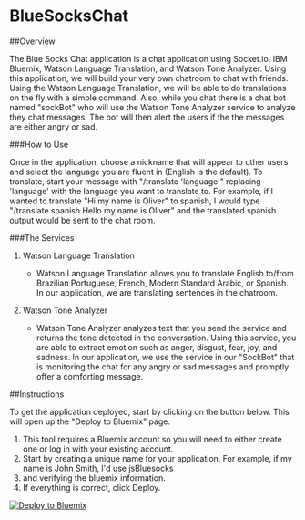 # BlueSocksChat

##Overview

The Blue Socks Chat application is a chat application using Socket.io, IBM Bluemix, Watson Language Translation, and Watson Tone Analyzer. Using this application, we will build your very own chatroom to chat with friends. Using the Watson Language Translation, we will be able to do translations on the fly with a simple command. Also, while you chat there is a chat bot named "sockBot" who will use the Watson Tone Analyzer service to analyze they chat messages. The bot will then alert the users if the the messages are either angry or sad.



###How to Use

Once in the application, choose a nickname that will appear to other users and select the language you are fluent in (English is the default).
To translate, start your message with "/translate 'language'" replacing 'language' with the language you want to translate to. For example, if I wanted to translate "Hi my name is Oliver" to spanish, I would type "/translate spanish Hello my name is Oliver" and the translated spanish output would be sent to the chat room.

###The Services

1. Watson Language Translation
	* Watson Language Translation allows you to translate English to/from Brazilian Portuguese, French, Modern Standard Arabic, or Spanish. In our application, we are translating sentences in the chatroom.

2. Watson Tone Analyzer
	* Watson Tone Analyzer analyzes text that you send the service and returns the tone detected in the conversation. Using this service, you are able to extract emotion such as anger, disgust, fear, joy, and sadness. In our application, we use the service in our "SockBot" that is monitoring the chat for any angry or sad messages and promptly offer a comforting message.

##Instructions

To get the application deployed, start by clicking on the button below. This will open up the "Deploy to Bluemix" page.

1. This tool requires a Bluemix account so you will need to either create one or log in with your existing account.
2. Start by creating a unique name for your application. For example, if my name is John Smith, I'd use jsBluesocks
3. and verifying the bluemix information.
4. If everything is correct, click Deploy.

[![Deploy to Bluemix](https://bluemix.net/deploy/button.png)](https://bluemix.net/deploy?repository=https://github.com/odrodrig/BlueSocksStarter.git)
